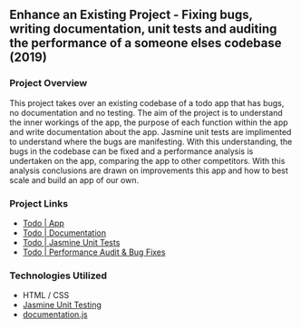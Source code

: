 ## Enhance an Existing Project - Fixing bugs, writing documentation, unit tests and auditing the performance of a someone elses codebase (2019)

### Project Overview

This project takes over an existing codebase of a todo app that has bugs, no documentation and no testing. The aim of the project is to understand the inner workings of the app, the purpose of each function within the app and write documentation about the app. Jasmine unit tests are implimented to understand where the bugs are manifesting. With this understanding, the bugs in the codebase can be fixed and a performance analysis is undertaken on the app, comparing the app to other competitors. With this analysis conclusions are drawn on improvements this app and how to best scale and build an app of our own.

### Project Links
- [Todo | App](https://www.mint-made.com/enhance-an-existing-project/index.html)
- [Todo | Documentation](https://www.mint-made.com/enhance-an-existing-project/documentation-codebase/index.html)
- [Todo | Jasmine Unit Tests](https://www.mint-made.com/enhance-an-existing-project/test/SpecRunner.html)
- [Todo | Performance Audit & Bug Fixes](https://www.mint-made.com/enhance-an-existing-project/performance-audit-codebase/index.html)

### Technologies Utilized

- HTML / CSS
- [Jasmine Unit Testing](https://jasmine.github.io/)
- [documentation.js](http://documentation.js.org/)
